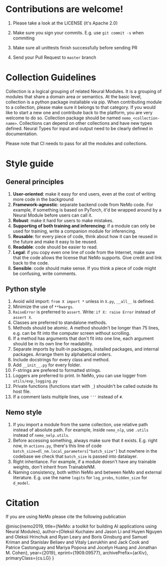 # Contributions are welcome!

1) Please take a look at the LICENSE (it's Apache 2.0)

2) Make sure you sign your commits. E.g. use ``git commit -s`` when commiting

3) Make sure all unittests finish successfully before sending PR

4) Send your Pull Request to `master` branch


# Collection Guidelines
Collection is a logical grouping of related Neural Modules. It is a grouping of modules that share a domain area or semantics. At the basic level, collection is a python package installable via pip.
When contributing module to a collection, please make sure it belongs to that category. If you would like to start a new one and contribute back to the platform, you are very welcome to do so. Collection package should be named ``nemo_<collection-name>``. Collections can depend on other collections and have new types defined. Neural Types for input and output need to be clearly defined in documentation. 

Please note that CI needs to pass for all the modules and collections.

# Style guide

## General principles
1. **User-oriented**: make it easy for end users, even at the cost of writing more code in the background
1. **Framework-agnostic**: separate backend code from NeMo code. For example, if something is based on PyTorch, it'd be wrapped around by a Neural Module before users can call it.
1. **Robust**: make it hard for users to make mistakes.
1. **Supporting of both training and inferencing**: if a module can only be used for training, write a companion module for inferencing.
1. **Reusable**: for every piece of code, think about how it can be reused in the future and make it easy to be reused.
1. **Readable**: code should be easier to read.
1. **Legal**: if you copy even one line of code from the Internet, make sure that the code allows the license that NeMo supports. Give credit and link back to the code.
1. **Sensible**: code should make sense. If you think a piece of code might be confusing, write comments.

## Python style
1. Avoid wild import: ``from X import *`` unless in ``X.py``, ``__all__`` is defined.
1. Minimize the use of ``**kwargs``.
1. ``RaiseError`` is preferred to ``assert``. Write: ```if X: raise Error``` instead of ```assert X```.
1. Classes are preferred to standalone methods.
1. Methods should be atomic. A method shouldn't be longer than 75 lines, e.g. can be fit into the computer screen without scrolling.
1. If a method has arguments that don't fit into one line, each argument should be in its own line for readability.
1. Separate imports by built-in packages, installed packages, and internal packages. Arrange them by alphabetical orders.
1. Include docstrings for every class and method.
1. Add ``__init__.py`` for every folder.
1. F-strings are prefered to formatted strings.
1. Loggers are preferred to print. In NeMo, you can use logger from ``utils/exp_logging.py``
1. Private functions (functions start with ``_``) shouldn't be called outside its host file.
1. If a comment lasts multiple lines, use ``'''`` instead of ``#``.

## Nemo style
1. If you import a module from the same collection, use relative path instead of absolute path. For example, inside ``nemo_nlp``, use ``.utils`` instead of ``nemo_nelp.utils``.
1. Before accessing something, always make sure that it exists. E.g. right now, in ``actions.py``, there's this line of code ``batch_size=dl_nm.local_parameters["batch_size"]`` but nowhere in the codebase we check that ``batch_size`` is passed into datalayer.
1. Right inheritance. For example, if a module doesn't have any trainable weights, don't inherit from TrainableNM.
1. Naming consistency, both within NeMo and between NeMo and external literature. E.g. use the name ``logits`` for ``log_probs``, ``hidden_size`` for ``d_model``.


# Citation
If you are using NeMo please cite the following publication

@misc{nemo2019,
    title={NeMo: a toolkit for building AI applications using Neural Modules},
    author={Oleksii Kuchaiev and Jason Li and Huyen Nguyen and Oleksii Hrinchuk and Ryan Leary and Boris Ginsburg and Samuel Kriman and Stanislav Beliaev and Vitaly Lavrukhin and Jack Cook and Patrice Castonguay and Mariya Popova and Jocelyn Huang and Jonathan M. Cohen},
    year={2019},
    eprint={1909.09577},
    archivePrefix={arXiv},
    primaryClass={cs.LG}
}